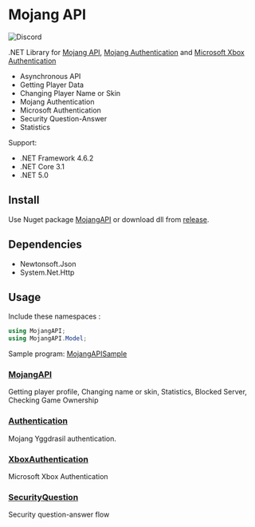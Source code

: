 # Mojang API

![Discord](https://img.shields.io/discord/795952027443527690?label=discord&logo=discord&style=for-the-badge) 

.NET Library for [Mojang API](https://wiki.vg/Mojang_API), [Mojang Authentication](https://wiki.vg/Authentication) and [Microsoft Xbox Authentication](https://wiki.vg/Microsoft_Authentication_Scheme)

-   Asynchronous API
-   Getting Player Data
-   Changing Player Name or Skin
-   Mojang Authentication
-   Microsoft Authentication
-   Security Question-Answer
-   Statistics

Support:

-   .NET Framework 4.6.2
-   .NET Core 3.1
-   .NET 5.0

## Install

Use Nuget package [MojangAPI](https://www.nuget.org/packages/MojangAPI) or download dll from [release](https://github.com/CmlLib/MojangAPI/releases).

## Dependencies

-   Newtonsoft.Json
-   System.Net.Http

## Usage

Include these namespaces : 

```csharp
using MojangAPI;
using MojangAPI.Model;
```

Sample program: [MojangAPISample](./MojangAPISample)  

### [MojangAPI](./docs/MojangAPI.md)

Getting player profile, Changing name or skin, Statistics, Blocked Server, Checking Game Ownership

### [Authentication](./docs/MojangAuth.md)

Mojang Yggdrasil authentication. 

### [XboxAuthentication](./docs/XboxAuthentication.md)

Microsoft Xbox Authentication

### [SecurityQuestion](./docs/SecurityQuestion.md)

Security question-answer flow
